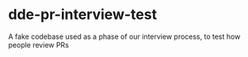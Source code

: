 # dde-pr-interview-test
A fake codebase used as a phase of our interview process, to test how people review PRs
